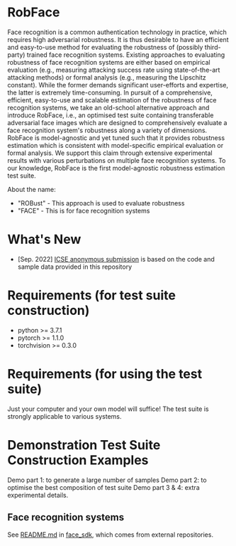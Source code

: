 # RobFace

Face recognition is a common authentication technology in practice, which requires high adversarial robustness. It is thus desirable to have an efficient and easy-to-use method for evaluating the robustness of (possibly third-party) trained face recognition systems. Existing approaches to evaluating robustness of face recognition systems are either based on empirical evaluation (e.g., measuring attacking success rate using state-of-the-art attacking methods) or formal analysis (e.g., measuring the Lipschitz constant). While the former demands significant user-efforts and expertise, the latter is extremely time-consuming. In pursuit of a comprehensive, efficient, easy-to-use and scalable estimation of the robustness of face recognition systems, we take an old-school alternative approach and introduce RobFace, i.e., an optimised test suite containing transferable adversarial face images which are designed to comprehensively evaluate a face recognition system's robustness along a variety of dimensions. RobFace is model-agnostic and yet tuned such that it provides robustness estimation which is consistent with model-specific empirical evaluation or formal analysis. We support this claim through extensive experimental results with various perturbations on multiple face recognition systems. To our knowledge, RobFace is the first model-agnostic robustness estimation test suite.

About the name:
* "ROBust" - This approach is used to evaluate robustness
* "FACE" - This is for face recognition systems

# What's New
- [Sep. 2022] [ICSE anonymous submission]([https://arxiv.org/pdf/2103.14030.pdf](https://icse2023.hotcrp.com/)) is based on the code and sample data provided in this repository

# Requirements (for test suite construction)
* python >= 3.7.1
* pytorch >= 1.1.0
* torchvision >= 0.3.0 

# Requirements (for using the test suite)
Just your computer and your own model will suffice!
The test suite is strongly applicable to various systems.

# Demonstration Test Suite Construction Examples
Demo part 1: to generate a large number of samples
Demo part 2: to optimise the best composition of test suite
Demo part 3 & 4: extra experimental details.


## Face recognition systems
See [README.md](face_sdk/README.md) in [face_sdk](face_sdk), which comes from external repositories.
